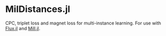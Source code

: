 # MilDistances.jl

CPC, triplet loss and magnet loss for multi-instance learning. For use with [Flux.jl](https://fluxml.ai/) and [Mill.jl](https://github.com/pevnak/Mill.jl).
